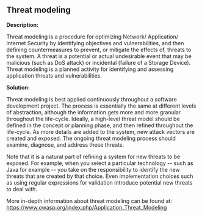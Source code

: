 Threat modeling
-------

**Description:**

Threat modeling is a procedure for optimizing Network/ Application/ Internet Security by 
identifying objectives and vulnerabilities, and then defining countermeasures to prevent, 
or mitigate the effects of, threats to the system. A threat is a potential or actual 
undesirable event that may be malicious (such as DoS attack) or incidental 
(failure of a Storage Device). Threat modeling is a planned activity for identifying and 
assessing application threats and vulnerabilities. 

**Solution:**

Threat modeling is best applied continuously throughout a software development project. 
The process is essentially the same at different levels of abstraction, although the 
information gets more and more granular throughout the life-cycle. Ideally, a high-level 
threat model should be defined in the concept or planning phase, and then refined 
throughout the life-cycle. As more details are added to the system, new attack vectors are 
created and exposed. The ongoing threat modeling process should examine, diagnose, and 
address these threats.

Note that it is a natural part of refining a system for new threats to be exposed. 
For example, when you select a particular technology -- such as Java for example -- 
you take on the responsibility to identify the new threats that are created by that choice. 
Even implementation choices such as using regular expressions for validation introduce 
potential new threats to deal with. 

More in-depth information about threat modeling can be found at:
https://www.owasp.org/index.php/Application_Threat_Modeling



   
